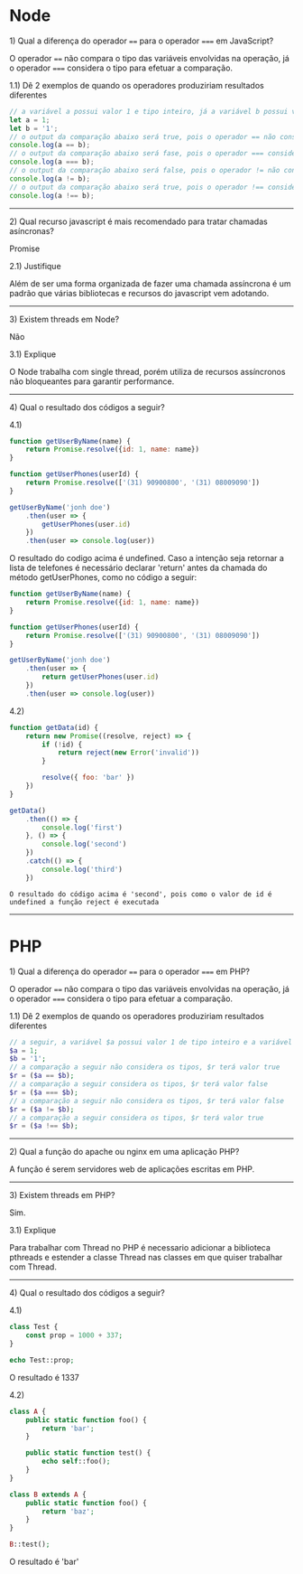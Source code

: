 # Node

1\) Qual a diferença do operador `==` para o operador `===` em JavaScript?

O operador `==` não compara o tipo das variáveis envolvidas na operação, já o operador `===` considera o tipo para efetuar a comparação.

1.1) Dê 2 exemplos de quando os operadores produziriam resultados diferentes

```js
// a variável a possui valor 1 e tipo inteiro, já a variável b possui valor 1 e tipo string
let a = 1;
let b = '1';
// o output da comparação abaixo será true, pois o operador == não considera o tipo.
console.log(a == b);
// o output da comparação abaixo será fase, pois o operador === considera o tipo.
console.log(a === b);
// o output da comparação abaixo será false, pois o operador != não considera o tipo.
console.log(a != b);
// o output da comparação abaixo será true, pois o operador !== considera o tipo.
console.log(a !== b);

```

---

2\) Qual recurso javascript é mais recomendado para tratar chamadas asíncronas?

Promise

2.1) Justifique

Além de ser uma forma organizada de fazer uma chamada assíncrona é um padrão que várias bibliotecas e recursos do javascript vem adotando.

---

3\) Existem threads em Node?

Não

3.1) Explique

O Node trabalha com single thread, porém utiliza de recursos assíncronos não bloqueantes para garantir performance.

---

4\) Qual o resultado dos códigos a seguir?

4.1)
```js
function getUserByName(name) {
    return Promise.resolve({id: 1, name: name})
}

function getUserPhones(userId) {
    return Promise.resolve(['(31) 90900800', '(31) 08009090'])
}

getUserByName('jonh doe')
    .then(user => { 
        getUserPhones(user.id)
    })
    .then(user => console.log(user))
```
O resultado do codigo acima é undefined. Caso a intenção seja retornar a lista de telefones é necessário declarar 'return' antes da chamada do método getUserPhones, como no código a seguir:
```js
function getUserByName(name) {
    return Promise.resolve({id: 1, name: name})
}

function getUserPhones(userId) {
    return Promise.resolve(['(31) 90900800', '(31) 08009090'])
}

getUserByName('jonh doe')
    .then(user => { 
        return getUserPhones(user.id)
    })
    .then(user => console.log(user))
```

4.2)
```js
function getData(id) {
    return new Promise((resolve, reject) => {
        if (!id) {
            return reject(new Error('invalid'))
        }

        resolve({ foo: 'bar' })
    })
}

getData()
    .then(() => {
        console.log('first')
    }, () => {
        console.log('second')
    })
    .catch(() => {
        console.log('third')
    })
```

```
O resultado do código acima é 'second', pois como o valor de id é undefined a função reject é executada
```

---

# PHP

1\) Qual a diferença do operador `==` para o operador `===` em PHP?

O operador `==` não compara o tipo das variáveis envolvidas na operação, já o operador `===` considera o tipo para efetuar a comparação.

1.1) Dê 2 exemplos de quando os operadores produziriam resultados diferentes

```php
// a seguir, a variável $a possui valor 1 de tipo inteiro e a variável $b com valor 1 de tipo string
$a = 1;
$b = '1';
// a comparação a seguir não considera os tipos, $r terá valor true
$r = ($a == $b);
// a comparação a seguir considera os tipos, $r terá valor false
$r = ($a === $b);
// a comparação a seguir não considera os tipos, $r terá valor false
$r = ($a != $b);
// a comparação a seguir considera os tipos, $r terá valor true
$r = ($a !== $b);
```

---

2\) Qual a função do apache ou nginx em uma aplicação PHP?

A função é serem servidores web de aplicações escritas em PHP.

---

3\) Existem threads em PHP?

Sim.

3.1) Explique

Para trabalhar com Thread no PHP é necessario adicionar a biblioteca pthreads e estender a classe Thread nas classes em que quiser trabalhar com Thread.

---

4\) Qual o resultado dos códigos a seguir?

4.1)
```php
class Test {
    const prop = 1000 + 337;
}

echo Test::prop;
```

O resultado é 1337

4.2)
```php
class A {
    public static function foo() {
        return 'bar';
    }

    public static function test() {
        echo self::foo();
    }
}

class B extends A {
    public static function foo() {
        return 'baz';
    }
}

B::test();
```

O resultado é 'bar'